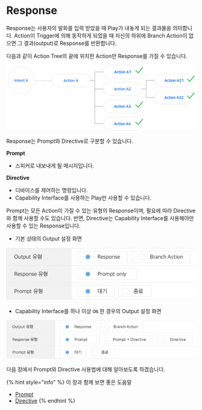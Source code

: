 # Response

Response는 사용자의 발화를 입력 받았을 때 Play가 내놓게 되는 결과물을 의미합니다. Action이 Trigger에 의해 동작하게 되었을 때 자신의 하위에 Branch Action이 없으면 그 결과\(output\)로 Response를 반환합니다.

다음과 같이 Action Tree의 끝에 위치한 Action만 Response를 가질 수 있습니다.

![](../../../../.gitbook/assets/assets_ch3_3234_01%20%288%29%20%289%29%20%289%29%20%282%29%20%286%29.png)

Response는 Prompt와 Directive로 구분할 수 있습니다.

**Prompt**

* 스피커로 내보내게 될 메시지입니다.

**Directive**

* 디바이스를 제어하는 명령입니다.
* Capability Interface를 사용하는 Play만 사용할 수 있습니다.

Prompt는 모든 Action이 가질 수 있는 유형의 Response이며, 필요에 따라 Directive와 함께 사용할 수도 있습니다. 반면, Directive는 Capability Interface를 사용해야만 사용할 수 있는 Response입니다.

* 기본 상태의 Output 설정 화면   

![](../../../../.gitbook/assets/assets_ch3_3234_c01.png)

* Capability Interface를 하나 이상 `ON` 한 경우의 Output 설정 화면

![](../../../../.gitbook/assets/assets_ch3_3234_c02%20%281%29%20%281%29%20%281%29%20%282%29%20%282%29%20%282%29.png)

다음 장에서 Prompt와 Directive 사용법에 대해 알아보도록 하겠습니다.

{% hint style="info" %}
이 장과 함께 보면 좋은 도움말

* [Prompt](use-prompts.md)
* [Directive](use-directives.md)
{% endhint %}

